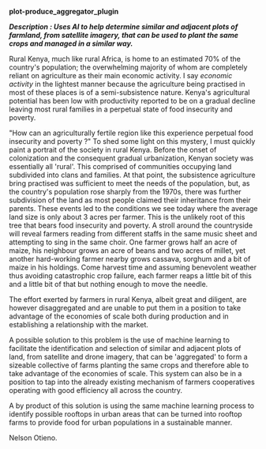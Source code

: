 **plot-produce_aggregator_plugin**

_**Description : Uses AI to help determine similar and adjacent plots of farmland, from satellite imagery, 
that can be used to plant the same crops and managed in a similar way.**_

Rural Kenya, much like rural Africa, is home to an estimated 70% of the country's population; the overwhelming 
majority of whom are completely reliant on agriculture as their main economic activity. I say _economic activity_
in the lightest manner because the agriculture being practised in most of these places is of a semi-subsistence 
nature. Kenya's agricultural potential has been low with productivity reported to be on a gradual decline leaving
most rural families in a perpetual state of food insecurity and poverty. 

"How can an agriculturally fertile region like this experience perpetual food insecurity and poverty ?" To shed some
light on this mystery, I must quickly paint a portrait of the society in rural Kenya. Before the onset of colonization
and the consequent gradual urbanization, Kenyan society was essentially all 'rural'. This comprised of communities
occupying land subdivided into clans and families. At that point, the subsistence agriculture bring practised was
sufficient to meet the needs of the population, but, as the country's population rose sharply from the 1970s, there
was further subdivision of the land as most people claimed their inheritance from their parents. These events led
to the conditions we see today where the average land size is only about 3 acres per farmer. This is the unlikely
root of this tree that bears food insecurity and poverty. A stroll around the countryside will reveal farmers 
reading from different staffs in the same music sheet and attempting to sing in the same choir. One farmer grows
half an acre of maize, his neighbour grows an acre of beans and two acres of millet, yet another hard-working 
farmer nearby grows cassava, sorghum and a bit of maize in his holdings. Come harvest time and assuming benevolent
weather thus avoiding catastrophic crop failure, each farmer reaps a little bit of this and a little bit of that
but nothing enough to move the needle.

The effort exerted by farmers in rural Kenya, albeit great and diligent, are however disaggregated and are 
unable to put them in a position to take advantage of the economies of scale both during production and in
establishing a relationship with the market.

A possible solution to this problem is the use of machine learning to facilitate the identification and selection
of similar and adjacent plots of land, from satellite and drone imagery, that can be 'aggregated' to form a 
sizeable collective of farms planting the same crops and therefore able to take advantage of the economies of 
scale. This system can also be in a position to tap into the already existing mechanism of farmers cooperatives
operating with good efficiency all across the country.

A by product of this solution is using the same machine learning process to identify possible rooftops in urban
areas that can be turned into rooftop farms to provide food for urban populations in a sustainable manner.


Nelson Otieno.



